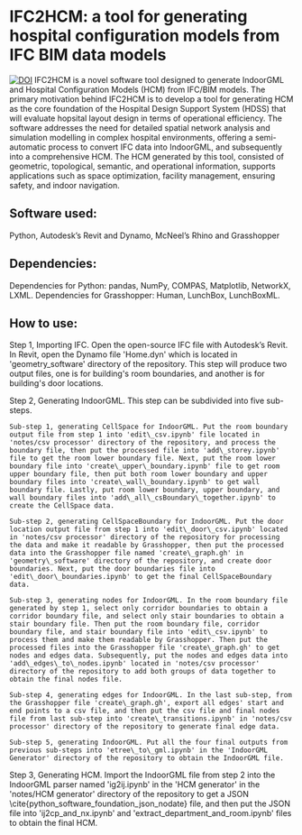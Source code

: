 # IFC2HCM: a tool for generating hospital configuration models from IFC BIM data models
[![DOI](https://zenodo.org/badge/721626799.svg)](https://zenodo.org/doi/10.5281/zenodo.11466046)
IFC2HCM is a novel software tool designed to generate IndoorGML and Hospital Configuration Models (HCM) from IFC/BIM models. The primary motivation behind IFC2HCM is to develop a tool for generating HCM as the core foundation of the Hospital Design Support System (HDSS) that will evaluate hopsital layout design in terms of operational efficiency. The software addresses the need for detailed spatial network analysis and simulation modelling in complex hospital environments, offering a semi-automatic process to convert IFC data into IndoorGML, and subsequently into a comprehensive HCM. The HCM generated by this tool, consisted of geometric, topological, semantic, and operational information, supports applications such as space optimization, facility management, ensuring safety, and indoor navigation. 
## Software used: 
Python, Autodesk’s Revit and Dynamo, McNeel’s Rhino and Grasshopper
## Dependencies: 
Dependencies for Python: pandas, NumPy, COMPAS, Matplotlib, NetworkX, LXML. 
Dependencies for Grasshopper: Human, LunchBox, LunchBoxML.
## How to use: 
Step 1, Importing IFC. 
Open the open-source IFC file with Autodesk’s Revit. In Revit, open the Dynamo file 'Home.dyn' which is located in 'geometry\_software' directory of the repository. This step will produce two output files, one is for building's room boundaries, and another is for building's door locations.
    
Step 2, Generating IndoorGML. This step can be subdivided into five sub-steps. 
    
    Sub-step 1, generating CellSpace for IndoorGML. Put the room boundary output file from step 1 into 'edit\_csv.ipynb' file located in 'notes/csv processor' directory of the repository, and process the boundary file, then put the processed file into 'add\_storey.ipynb' file to get the room lower boundary file. Next, put the room lower boundary file into 'create\_upper\_boundary.ipynb' file to get room upper boundary file, then put both room lower boundary and upper boundary files into 'create\_wall\_boundary.ipynb' to get wall boundary file. Lastly, put room lower boundary, upper boundary, and wall boundary files into 'add\_all\_csBoundary\_together.ipynb' to create the CellSpace data.
    
    Sub-step 2, generating CellSpaceBoundary for IndoorGML. Put the door location output file from step 1 into 'edit\_door\_csv.ipynb' located in 'notes/csv processor' directory of the repository for processing the data and make it readable by Grasshopper, then put the processed data into the Grasshopper file named 'create\_graph.gh' in 'geometry\_software' directory of the repository, and create door boundaries. Next, put the door boundaries file into 'edit\_door\_boundaries.ipynb' to get the final CellSpaceBoundary data.
    
    Sub-step 3, generating nodes for IndoorGML. In the room boundary file generated by step 1, select only corridor boundaries to obtain a corridor boundary file, and select only stair boundaries to obtain a stair boundary file. Then put the room boundary file, corridor boundary file, and stair boundary file into 'edit\_csv.ipynb' to process them and make them readable by Grasshopper. Then put the processed files into the Grasshopper file 'create\_graph.gh' to get nodes and edges data. Subsequently, put the nodes and edges data into 'add\_edges\_to\_nodes.ipynb' located in 'notes/csv processor' directory of the repository to add both groups of data together to obtain the final nodes file.

    Sub-step 4, generating edges for IndoorGML. In the last sub-step, from the Grasshopper file 'create\_graph.gh', export all edges' start and end points to a csv file, and then put the csv file and final nodes file from last sub-step into 'create\_transitions.ipynb' in 'notes/csv processor' directory of the repository to generate final edge data.

    Sub-step 5, generating IndoorGML. Put all the four final outputs from previous sub-steps into 'etree\_to\_gml.ipynb' in the 'IndoorGML Generator' directory of the repository to obtain the IndoorGML file.
    
Step 3, Generating HCM. Import the IndoorGML file from step 2 into the IndoorGML parser named 'ig2ij.ipynb' in the 'HCM generator' in the 'notes/HCM generator' directory of the repository to get a JSON \cite{python_software_foundation_json_nodate} file, and then put the JSON file into 'ij2cp\_and\_nx.ipynb' and 'extract\_department\_and\_room.ipynb' files to obtain the final HCM.

